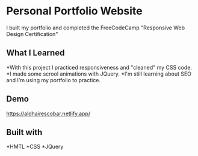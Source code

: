 # Personal Portfolio Website
I built my portfolio and completed the FreeCodeCamp "Responsive Web Design Certification"

## What I Learned
*With this project I practiced responsiveness and "cleaned" my CSS code.
*I made some scrool animations with JQuery.
*I'm still learning about SEO and I'm using my portfolio to practice.

## Demo
https://aldhairescobar.netlify.app/

## Built with
*HMTL
*CSS
*JQuery